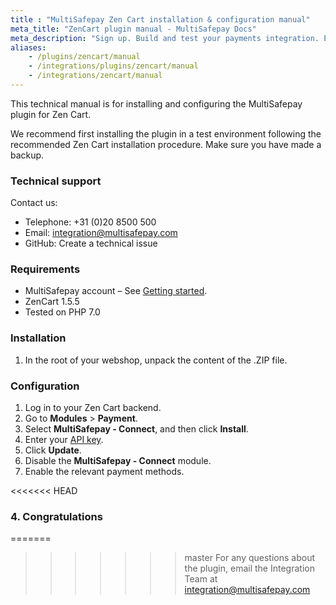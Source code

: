 ```yaml
---
title : "MultiSafepay Zen Cart installation & configuration manual"
meta_title: "ZenCart plugin manual - MultiSafepay Docs"
meta_description: "Sign up. Build and test your payments integration. Explore our products and services. Use our API Reference, SDKs, and wrappers. Get support."
aliases:
    - /plugins/zencart/manual
    - /integrations/plugins/zencart/manual
    - /integrations/zencart/manual
---
```


This technical manual is for installing and configuring the MultiSafepay plugin for Zen Cart.

We recommend first installing the plugin in a test environment following the recommended Zen Cart installation procedure. Make sure you have made a backup.

### Technical support
Contact us:

- Telephone: +31 (0)20 8500 500
- Email: <integration@multisafepay.com>
- GitHub: Create a technical issue

### Requirements
- MultiSafepay account – See [Getting started](/guides/getting-started/).
- ZenCart 1.5.5
- Tested on PHP 7.0

### Installation
 1. In the root of your webshop, unpack the content of the .ZIP file.

### Configuration
1. Log in to your Zen Cart backend.
2. Go to **Modules** > **Payment**.
3. Select **MultiSafepay - Connect**, and then click **Install**.
4. Enter your [API key](/tools/multisafepay-control/get-your-api-key).
5. Click **Update**.
6. Disable the **MultiSafepay - Connect** module.
7. Enable the relevant payment methods.

<<<<<<< HEAD
### 4. Congratulations
=======
>>>>>>> master
For any questions about the plugin, email the Integration Team at <integration@multisafepay.com>
